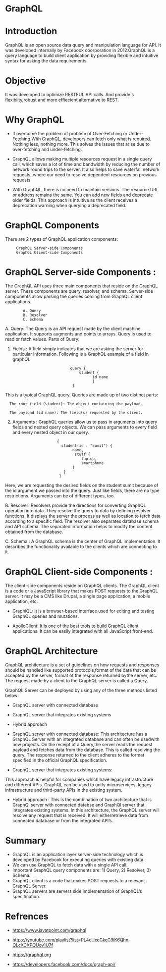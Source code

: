 # GraphQL
# Introduction
GraphQL is an open source data query and manipulation language for API. It was developed internally by Facebook coorporation in 2012.GraphQL is a query language to build client application by providing flexible and intuitive syntax for asking the data requirements.

# Objective
It was developed to optimize RESTFUL API calls. And provide s flexibilty,robust and more effiecient alternative to REST.

# Why GraphQL

* It overcome the problem of problem of Over-Fetching or Under-Fetching.With GraphQL, developers can fetch only what is required. Nothing less, nothing more. This solves the issues that arise due to over-fetching and under-fetching.

* GraphQL allows making multiple resources request in a single query call, which saves a lot of time and bandwidth by reducing the number of network round trips to the server. It also helps to save waterfall network requests, where our need to resolve dependent resources on previous requests. 

* With GraphQL, there is no need to maintain versions. The resource URL or address remains the same. You can add new fields and deprecate older fields. This approach is intuitive as the client receives a deprecation warning when querying a deprecated field.


# GraphQL Components


There are 2 types of GraphQL application components:

         GraphQL Server-side Components
         GraphQL Client-side Components
         
         
# GraphQL Server-side Components : 
The GraphQL API uses three main components that reside on the GraphQL server. These components are query, resolver, and schema. Server-side components allow parsing the queries coming from GraphQL client applications.


            A. Query
            B. Resolver
            C. Schema


A. Query: The Query is an API request made by the client machine application. It supports augments and points to arrays. Query is used to read or fetch values.
Parts of Query:
 1. Fields : A field simply indicates that we are asking the server for particular information. Following is a GraphQL example of a field in graphQL 
 
 
                                  query {
                                      student {
                                            id name
                                            }
                                   }
                                   
                                   
                                   
This is a typical GraphQL query. Queries are made up of two distinct parts:

      The root field (student): The object containing the payload.
     
      The payload (id name): The field(s) requested by the client.
                                  
                                  
  2. Arguments : GraphQL queries allow us to pass in arguments into query fields and nested query objects. We can pass arguments to every field and every nested object in our query.
  
                             
                             {
                               student(id : "sumit") {
                                    name,
                                     stuff {
                                        laptop,
                                        smartphone
                                    }
                                }
                              }
                              
                              
  Here, we are requesting the desired fields on the student sumit because of the id argument we passed into the query. Just like fields, there are no type restrictions. Arguments can be of different types, too.
  
  
 
 B. Resolver: Resolvers provide the directions for converting GraphQL operation into data. They resolve the query to data by defining resolver functions.
    It displays the server the process as well as location to fetch data according to a specific field. The resolver also separates database schema           and API schema. The separated information helps to modify the content obtained from the database.
    
    
    
 C. Schema : A GraphQL schema is the center of GraphQL implementation. It describes the functionality available to the clients which are connecting to     it.
 
 
 
 
 
 
 # GraphQL Client-side Components : 
 The client-side components reside on GraphQL clients. The GraphQL client is a code or a JavaScript library that makes POST requests to the GraphQL server. It may be a CMS like Drupal, a single page application, a mobile application, etc.
  
  
  * GraphiQL: It is a browser-based interface used for editing and testing GraphQL queries and mutations.
  
  * ApolloClient: It is one of the best tools to build GraphQL client applications. It can be easily integrated with all JavaScript
front-end.


# GraphQL Architecture

GraphQL architecture is a set of guidelines on how requests and responses should be handled like supported protocols,format of the data that can be accepted by the server, format of the response returned bythe server, etc. The request made by a client to the GraphQL server is called a Query.

GraphQL Server can be deployed by using any of the three methods listed below:
* GraphQL server with connected database
* GraphQL server that integrates existing systems
* Hybrid approach


* GraphQL server with connected database: 
This architecture has a GraphQL Server with an integrated database and can often be usedwith new projects. On the receipt of a Query,the server reads the request payload and fetches data from the database. This is called resolving the query. The response returned to the client adheres to the format specified in the official GraphQL specification.


* GraphQL server that integrates existing systems: 
 
This approach is helpful for companies which have legacy infrastructure and different APIs. GraphQL can be used to unify microservices, legacy infrastructure and third-party APIs in the existing system.

* Hybrid approach :
This is the combination of two architecture that is GraphQl server with connected databse and GraphQl server that integrates existing systems. In this architecture, the GraphQL server will resolve any request that is received. It will eitherretrieve data from connected database or from the integrated API’s. 


# Summary

* GraphQL is an application layer server-side technology which is developed by Facebook for executing queries with existing data.
* We can use GraphQL to fetch data with a single API call.
* Important GraphQL query components are: 1) Query, 2) Resolver, 3) Schema.
* GraphQL client is a code that makes POST requests to a relevant GraphQL Server.
* GraphQL servers are servers side implementation of GraphQL’s specification.

# Refrences

 * https://www.javatpoint.com/graphql

 * https://youtube.com/playlist?list=PL4cUxeGkcC9iK6Qhn-QLcXCXPQUov1U7f

 * https://graphql.org

 * https://developers.facebook.com/docs/graph-api/
  
